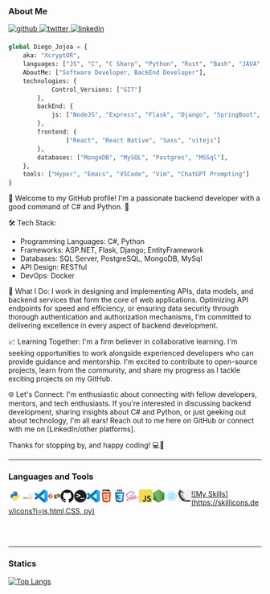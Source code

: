 ### About Me
<a href="https://github.com/diegojojoayandun" target="_blank">
<img src=https://img.shields.io/badge/github-%2324292e.svg?&style=for-the-badge&logo=github&logoColor=white alt=github style="margin-bottom: 5px;" />
</a>
<a href="https://twitter.com/Xcryp70R" target="_blank">
<img src=https://img.shields.io/badge/twitter-%2300acee.svg?&style=for-the-badge&logo=twitter&logoColor=white alt=twitter style="margin-bottom: 5px;" />
</a>
<a href="https://www.linkedin.com/in/diego-fernando-jojoa-yandun/" target="_blank">
<img src=https://img.shields.io/badge/linkedin-%231E77B5.svg?&style=for-the-badge&logo=linkedin&logoColor=white alt=linkedin style="margin-bottom: 5px;" />
</a> 


```python
global Diego_Jojoa = {
    aka: "XcryptOR",
    languages: ["JS", "C", "C Sharp", "Python", "Rust", "Bash", "JAVA", "VB", "Php"],
    AboutMe: ["Software Developer, BackEnd Developer"],
    technologies: {
            Control_Versions: ["GIT"]
        },
        backEnd: {
            js: ["NodeJS", "Express", "Flask", "Django", "SpringBoot", "ASP .NET Core"],
        },
        frontend: {
                ["React", "React Native", "Sass", "vitejs"]
        },
        databases: ["MongoDB", "MySQL", "Postgres", "MSSql"],
    },
    tools: ["Hyper", "Emacs", "VSCode", "Vim", "ChatGPT Prompting"]
}
```

👋 Welcome to my GitHub profile! I'm  a passionate backend developer with a good command of C# and Python. 🚀

🛠️ Tech Stack:
- Programming Languages: C#, Python
- Frameworks: ASP.NET, Flask, Django; EntityFramework
- Databases: SQL Server, PostgreSQL, MongoDB, MySql
- API Design: RESTful
- DevOps: Docker

🌟 What I Do:
I work in designing and implementing APIs, data models, and backend services that form the core of web applications. Optimizing API endpoints for speed and efficiency, or ensuring data security through thorough authentication and authorization mechanisms, I'm committed to delivering excellence in every aspect of backend development.

📈 Learning Together:
I'm a firm believer in collaborative learning. I'm seeking opportunities to work alongside experienced developers who can provide guidance and mentorship. I'm excited to contribute to open-source projects, learn from the community, and share my progress as I tackle exciting projects on my GitHub.

🌐 Let's Connect:
I'm enthusiastic about connecting with fellow developers, mentors, and tech enthusiasts. If you're interested in discussing backend development, sharing insights about C# and Python, or just geeking out about technology, I'm all ears! Reach out to me here on GitHub or connect with me on [LinkedIn/other platforms].

Thanks for stopping by, and happy coding! 💻🌈

---
### Languages and Tools
<img align="left" alt="Python" width="26px" src="https://raw.githubusercontent.com/github/explore/80688e429a7d4ef2fca1e82350fe8e3517d3494d/topics/python/python.png" />
<img align="left" alt="MySQL" width="26px" src="https://raw.githubusercontent.com/github/explore/80688e429a7d4ef2fca1e82350fe8e3517d3494d/topics/mysql/mysql.png" />
<img align="left" alt="Visual Studio Code" width="26px" src="https://raw.githubusercontent.com/github/explore/80688e429a7d4ef2fca1e82350fe8e3517d3494d/topics/visual-studio-code/visual-studio-code.png" /> 
<img align="left" alt="Git" width="26px" src="https://raw.githubusercontent.com/github/explore/80688e429a7d4ef2fca1e82350fe8e3517d3494d/topics/git/git.png" />
<img align="left" alt="GitHub" width="26px" src="https://raw.githubusercontent.com/github/explore/78df643247d429f6cc873026c0622819ad797942/topics/github/github.png" />
<img align="left" alt="Terminal" width="26px" src="https://raw.githubusercontent.com/github/explore/80688e429a7d4ef2fca1e82350fe8e3517d3494d/topics/terminal/terminal.png" />
<img align="left" alt="Visual Studio Code" width="26px" src="https://raw.githubusercontent.com/github/explore/80688e429a7d4ef2fca1e82350fe8e3517d3494d/topics/visual-studio-code/visual-studio-code.png" />
<img align="left" alt="HTML5" width="26px" src="https://raw.githubusercontent.com/github/explore/80688e429a7d4ef2fca1e82350fe8e3517d3494d/topics/html/html.png" />
<img align="left" alt="CSS3" width="26px" src="https://raw.githubusercontent.com/github/explore/80688e429a7d4ef2fca1e82350fe8e3517d3494d/topics/css/css.png" />
<img align="left" alt="Sass" width="26px" src="https://raw.githubusercontent.com/github/explore/80688e429a7d4ef2fca1e82350fe8e3517d3494d/topics/sass/sass.png" />
<img align="left" alt="JavaScript" width="26px" src="https://raw.githubusercontent.com/github/explore/80688e429a7d4ef2fca1e82350fe8e3517d3494d/topics/javascript/javascript.png" />
<img align="left" alt="Node.js" width="26px" src="https://raw.githubusercontent.com/github/explore/80688e429a7d4ef2fca1e82350fe8e3517d3494d/topics/nodejs/nodejs.png" />
<img align="left" alt="React" width="26px" src="https://raw.githubusercontent.com/github/explore/80688e429a7d4ef2fca1e82350fe8e3517d3494d/topics/react/react.png" />
<img align="left" alt="Flask" width="26px" src="https://github.com/diegojojoayandun/diegojojoayandun/blob/e86abbafb122781711245bbc996813eb35262320/images/flask.png"/>

[![My Skills](https://skillicons.dev/icons?i=js,html,CSS, py)](https://skillicons.dev)

<br />
<br />

---
### Statics

[![Top Langs](https://github-readme-stats.vercel.app/api/top-langs/?username=diegojojoayandun&layout=compact)](https://github.com/diegojojoayandun/github-readme-stats)

